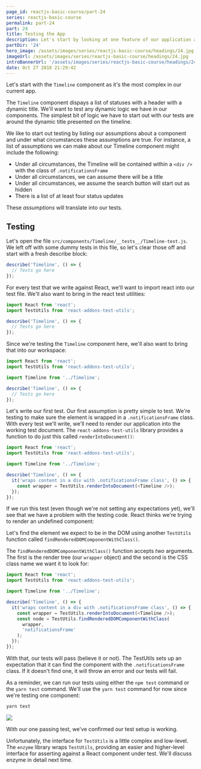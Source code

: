 ```yaml
---
page_id: reactjs-basic-course/part-24
series: reactjs-basic-course
permalink: part-24
part: 24
title: Testing the App
description: Let's start by looking at one feature of our application and thinking about where the edge cases are and what we assume will happen with the component.
partDir: '24'
hero_image: /assets/images/series/reactjs-basic-course/headings/24.jpg
imageUrl: /assets/images/series/reactjs-basic-course/headings/24.jpg
introBannerUrl: '/assets/images/series/reactjs-basic-course/headings/24_wide.jpg'
date: Oct 27 2018 21:29:42
---
```


Let's start with the `Timeline` component as it's the most complex in our current app.

The `Timeline` component dispays a list of statuses with a header with a dynamic title. We'll want to test any dynamic logic we have in our components. The simplest bit of logic we have to start out with our tests are around the dynamic title presented on the timeline.

<div class="demo" id="demo1"></div>

We like to start out testing by listing our assumptions about a component and under what circumstances these assumptions are true. For instance, a list of assumptions we can make about our Timeline component might include the following:

- Under all circumstances, the Timeline will be contained within a `<div />` with the class of `.notificationsFrame`
- Under all circumstances, we can assume there will be a title
- Under all circumstances, we assume the search button will start out as hidden
- There is a list of at least four status updates

These _assumptions_ will translate into our tests.

## Testing

Let's open the file `src/components/Timeline/__tests__/Timeline-test.js`. We left off with some dummy tests in this file, so let's clear those off and start with a fresh describe block:

```javascript
describe('Timeline', () => {
  // Tests go here
});
```

For every test that we write against React, we'll want to import react into our test file. We'll also want to bring in the react test utilities:

```javascript
import React from 'react';
import TestUtils from 'react-addons-test-utils';

describe('Timeline', () => {
  // Tests go here
});
```

Since we're testing the `Timeline` component here, we'll also want to bring that into our workspace:

```javascript
import React from 'react';
import TestUtils from 'react-addons-test-utils';

import Timeline from '../Timeline';

describe('Timeline', () => {
  // Tests go here
});
```

Let's write our first test. Our first assumption is pretty simple to test. We're testing to make sure the element is wrapped in a `.notificationsFrame` class. With every test we'll write, we'll need to render our application into the working test document. The `react-addons-test-utils` library provides a function to do just this called `renderIntoDocument()`:

```javascript
import React from 'react';
import TestUtils from 'react-addons-test-utils';

import Timeline from '../Timeline';

describe('Timeline', () => {
  it('wraps content in a div with .notificationsFrame class', () => {
    const wrapper = TestUtils.renderIntoDocument(<Timeline />);
  });
});
```

If we run this test (even though we're not setting any expectations yet), we'll see that we have a problem with the testing code. React thinks we're trying to render an undefined component:

Let's find the element we expect to be in the DOM using another `TestUtils` function called `findRenderedDOMComponentWithClass()`.

The `findRenderedDOMComponentWithClass()` function accepts _two_ arguments. The first is the render tree (our `wrapper` object) and the second is the CSS class name we want it to look for:

```javascript
import React from 'react';
import TestUtils from 'react-addons-test-utils';

import Timeline from '../Timeline';

describe('Timeline', () => {
  it('wraps content in a div with .notificationsFrame class', () => {
    const wrapper = TestUtils.renderIntoDocument(<Timeline />);
    const node = TestUtils.findRenderedDOMComponentWithClass(
      wrapper,
      'notificationsFrame'
    );
  });
});
```

With that, our tests will pass (believe it or not). The TestUtils sets up an expectation that it can find the component with the `.notificationsFrame` class. If it doesn't find one, it will throw an error and our tests will fail.

As a reminder, we can run our tests using either the `npm test` command or the `yarn test` command. We'll use the `yarn test` command for now since we're testing one component:

```bash
yarn test
```

<img class="wide" src="{{ imagesDir }}/passing-test.png" />

With our one passing test, we've confirmed our test setup is working.

Unfortunately, the interface for `TestUtils` is a little complex and low-level. The `enzyme` library wraps `TestUtils`, providing an easier and higher-level interface for asserting against a React component under test. We'll discuss enzyme in detail next time.
